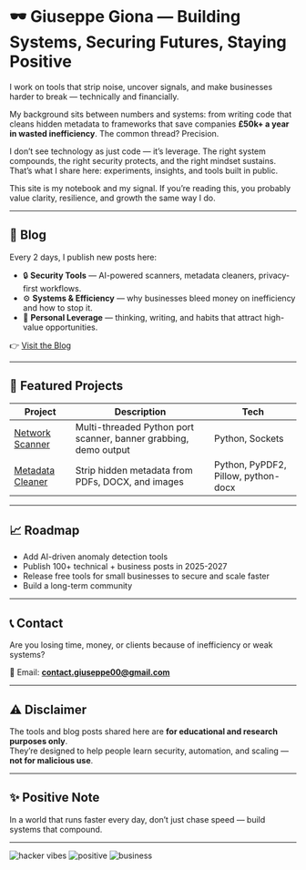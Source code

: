 # 🕶️ Giuseppe Giona — Building Systems, Securing Futures, Staying Positive

I work on tools that strip noise, uncover signals, and make businesses harder to break — technically and financially.  

My background sits between numbers and systems: from writing code that cleans hidden metadata to frameworks that save companies **£50k+ a year in wasted inefficiency**. The common thread? Precision.  

I don’t see technology as just code — it’s leverage. The right system compounds, the right security protects, and the right mindset sustains. That’s what I share here: experiments, insights, and tools built in public.  

This site is my notebook and my signal. If you’re reading this, you probably value clarity, resilience, and growth the same way I do.  

---

## 📝 Blog
Every 2 days, I publish new posts here:  
- 🔒 **Security Tools** — AI-powered scanners, metadata cleaners, privacy-first workflows.  
- ⚙️ **Systems & Efficiency** — why businesses bleed money on inefficiency and how to stop it.  
- 🚀 **Personal Leverage** — thinking, writing, and habits that attract high-value opportunities.  

👉 [Visit the Blog](https://giuseppegiona.com)

---

## 📂 Featured Projects
| Project | Description | Tech |
|---------|-------------|------|
| [Network Scanner](https://github.com/Giuseppe552/network-scanner) | Multi-threaded Python port scanner, banner grabbing, demo output | Python, Sockets |
| [Metadata Cleaner](https://github.com/Giuseppe552/metadata-cleaner) | Strip hidden metadata from PDFs, DOCX, and images | Python, PyPDF2, Pillow, python-docx |

---

## 📈 Roadmap
- Add AI-driven anomaly detection tools  
- Publish 100+ technical + business posts in 2025-2027  
- Release free tools for small businesses to secure and scale faster  
- Build a long-term community

---

## 📞 Contact
Are you losing time, money, or clients because of inefficiency or weak systems?  

📧 Email: **contact.giuseppe00@gmail.com**  


---

## ⚠️ Disclaimer
The tools and blog posts shared here are **for educational and research purposes only**.  
They’re designed to help people learn security, automation, and scaling — **not for malicious use**.  

---

## ✨ Positive Note
In a world that runs faster every day, don’t just chase speed — build systems that compound.  

---

![hacker vibes](https://img.shields.io/badge/Theme-Hacker-green?style=for-the-badge&logo=github) 
![positive](https://img.shields.io/badge/Mindset-Positive-blue?style=for-the-badge&logo=sparkles)
![business](https://img.shields.io/badge/Focus-B2B_Strategy-orange?style=for-the-badge&logo=target)
